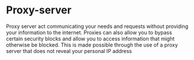 # Proxy-server

Proxy server act communicating your needs and requests without providing your information to the internet. Proxies can also allow you to bypass certain security blocks and allow you to access information that might otherwise be blocked. This is made possible through the use of a proxy server that does not reveal your personal IP address

